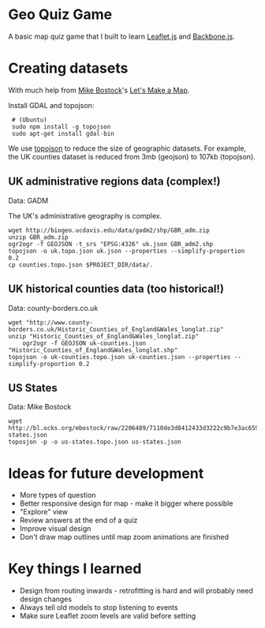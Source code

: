 # Geo Quiz Game

A basic map quiz game that I built to learn [Leaflet.js](http://leafletjs.com) and [Backbone.js](http://backbonejs.org/).

# Creating datasets

With much help from [Mike Bostock](http://bost.ocks.org/mike/)'s [Let's Make a Map](http://bost.ocks.org/mike/map/).

Install GDAL and topojson:

     # (Ubuntu)
     sudo npm install -g topojson
     sudo apt-get install gdal-bin 

We use [topojson](https://github.com/mbostock/topojson) to reduce the size of geographic datasets. For example, the UK counties dataset is reduced from 3mb (geojson) to 107kb (topojson).

## UK administrative regions data (complex!)
Data: GADM

The UK's administrative geography is complex.

    wget http://biogeo.ucdavis.edu/data/gadm2/shp/GBR_adm.zip
    unzip GBR_adm.zip 
    ogr2ogr -f GEOJSON -t_srs "EPSG:4326" uk.json GBR_adm2.shp
	topojson -o uk.topo.json uk.json --properties --simplify-proportion 0.2
    cp counties.topo.json $PROJECT_DIR/data/.
    
## UK historical counties data (too historical!)
Data: county-borders.co.uk    

    wget "http://www.county-borders.co.uk/Historic_Counties_of_England&Wales_longlat.zip"
    unzip "Historic_Counties_of_England&Wales_longlat.zip"
		ogr2ogr -f GEOJSON uk-counties.json "Historic_Counties_of_England&Wales_longlat.shp"
    topojson -o uk-counties.topo.json uk-counties.json --properties --simplify-proportion 0.2   
 
## US States
Data: Mike Bostock

    wget http://bl.ocks.org/mbostock/raw/2206489/7110de3d8412433d3222c9b7e3ac6593593162b2/us-states.json
    toposjon -p -o us-states.topo.json us-states.json

# Ideas for future development

 * More types of question
 * Better responsive design for map - make it bigger where possible
 * "Explore" view 
 * Review answers at the end of a quiz
 * Improve visual design
 * Don't draw map outlines until map zoom animations are finished

# Key things I learned

 * Design from routing inwards - retrofitting is hard and will probably need design changes
 * Always tell old models to stop listening to events
 * Make sure Leaflet zoom levels are valid before setting
